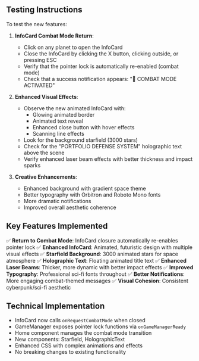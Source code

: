 ## Testing Instructions

To test the new features:

1. **InfoCard Combat Mode Return**: 
   - Click on any planet to open the InfoCard
   - Close the InfoCard by clicking the X button, clicking outside, or pressing ESC
   - Verify that the pointer lock is automatically re-enabled (combat mode)
   - Check that a success notification appears: "🎯 COMBAT MODE ACTIVATED"

2. **Enhanced Visual Effects**:
   - Observe the new animated InfoCard with:
     - Glowing animated border
     - Animated text reveal
     - Enhanced close button with hover effects
     - Scanning line effects
   - Look for the background starfield (3000 stars)
   - Check for the "PORTFOLIO DEFENSE SYSTEM" holographic text above the scene
   - Verify enhanced laser beam effects with better thickness and impact sparks

3. **Creative Enhancements**:
   - Enhanced background with gradient space theme
   - Better typography with Orbitron and Roboto Mono fonts
   - More dramatic notifications
   - Improved overall aesthetic coherence

## Key Features Implemented

✅ **Return to Combat Mode**: InfoCard closure automatically re-enables pointer lock
✅ **Enhanced InfoCard**: Animated, futuristic design with multiple visual effects
✅ **Starfield Background**: 3000 animated stars for space atmosphere
✅ **Holographic Text**: Floating animated title text
✅ **Enhanced Laser Beams**: Thicker, more dynamic with better impact effects
✅ **Improved Typography**: Professional sci-fi fonts throughout
✅ **Better Notifications**: More engaging combat-themed messages
✅ **Visual Cohesion**: Consistent cyberpunk/sci-fi aesthetic

## Technical Implementation

- InfoCard now calls `onRequestCombatMode` when closed
- GameManager exposes pointer lock functions via `onGameManagerReady`
- Home component manages the combat mode transition
- New components: Starfield, HolographicText
- Enhanced CSS with complex animations and effects
- No breaking changes to existing functionality
